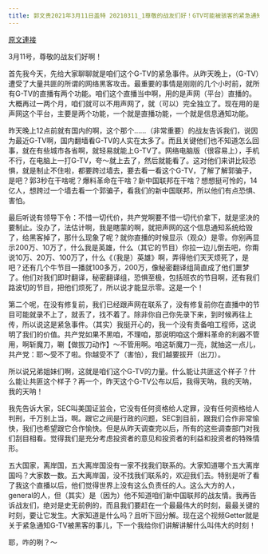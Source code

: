 ```yaml
---
title: 郭文贵2021年3月11日盖特 20210311_1尊敬的战友们好！GTV可能被骇客的紧急通知！
---
```


[原文連接](https://gnews.org/ThreadView/53480350)

3月11号，尊敬的战友们好啊！


首先我今天，先给大家聊聊就是咱们这个G-TV的紧急事件。从昨天晚上，（G-TV）遭受了大量共匪的所谓的网络黑客攻击。最重要的事情是刚刚的几个小时前，就所有G-TV的直播有两个功能。咱们这个直播当中啊，用的是声网（平台）直播的。大概再过一两个月，咱们就可以不用声网了，就（可以）完全独立了。现在用的是声网这个平台，主要是两个功能，一个就是直播功能，一个就是信息通知功能。


昨天晚上12点前就有国内的啊，这个那个……（非常重要）的战友告诉我们，说因为最近G-TV啊，国内翻墙看G-TV的人实在太多了。而且关键他们也不知道怎么回事，就在有些城市各省啊，就轻易就能上G-TV了。网络电脑版（很容易上），手机不行，在电脑上一打G-TV，夸～就上去了，然后就能看了。这对他们来讲比较恐惧，就是制止不住啦，都要跨过墙去，要去看一看这个G-TV，了解了解郭骗子，是吧？郭3秒在干啥呢？爆料革命在干啥？新中国联邦在干啥？想想挺可怜的，14亿人，想跨过一个墙去看一个郭骗子，看我们的新中国联邦，所以他们有点恐惧、害怕。


最后听说有领导下令：不惜一切代价，共产党啊要不惜一切代价拿下，就是坚决的要制止。没办了，法估计啊，我是瞎蒙的啊，就把声网的这个信息通知系统给毁了，给黑客掉了，那什么现象了呢？就你直播的时候显示（观众）是零。你别再显示200万、10万了，什么我是英雄，什么（其它的节目）你拉一边儿倒去吧，你甭说10万、20万、100万了，什么《（我是）英雄》啊，弄得他们天天烦死了，是吧？还有几个牛节目一播就100多万，200万，像秘密翻译组简直成了他们噩梦了。他们对我们即时翻译，秘密翻译组，恐惧至极，包括班农的节目啊，还有我们路波切的节目，把他们烦死了，所以说才能显示零。这是一个！


第二个呢，在没有修复前，我们已经跟声网在联系了，没有修复前你在直播中的节目可能就录不上了，就丢了，找不着了。除非你自己你先录下来，到时候再往上传，所以说这是紧急事件。（其实）我挺开心的，我一个没有责备咱工程师，这说明了我们的价值。共产党如果不黑咱，不理咱，那说明咱这个爆料革命的利器不管用，啊斩魔刀，唰【做拔刀动作】～不管用啊。咱这斩魔刀一亮，就抽这一点儿，共产党：耶～受不了啦。你越受不了（害怕），我们越要拔开（出刀）。


所以说兄弟姐妹们啊，这就是咱们这个G-TV的力量。什么能让共匪这个样子？什么能让共匪这个样子？再一个，昨天这个G-TV公布以后，我得天呐，我的天呐，我的天呐！


我先告诉大家，SEC叫美国证监会，它没有任何资格给人定罪，没有任何资格给人判刑，千万别上当，啊。跟它之间是行政的问题，SEC到目前，跟我们合作非常愉快，我们也希望跟它合作愉快。但是从昨天调查完以后，所有的这些调查部门对我们刮目相看。觉得我们是充分考虑投资者的意见和投资者的利益和投资者的特殊情形。


五大国家，离岸国，五大离岸国没有一家不找我们联系的。大家知道哪个五大离岸国吗？大家数一数。五大离岸国，没不找我们联系的，欢迎我们去。特别是听了看了我这个直播以后，他们觉得世界上没有这么负责任的人。这么大方的人，general的人，但（其实）是（因为）他不知道咱们新中国联邦的战友情。我再告诉战友们，绝对是史无前例的，而且我们要赶在一个最最伟大的时刻，最最关键的时刻，要让它发生。大家知道是什么吗？且听下回分解。现在这个视频Getter就是关于紧急通知G-TV被黑客的事儿，下一个我给你们讲解讲解什么叫伟大的时刻！


耶，咋的咧？～
